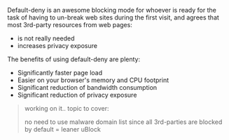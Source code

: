 Default-deny is an awesome blocking mode for whoever is ready for the task of having to un-break web sites during the first visit, and agrees that most 3rd-party resources from web pages:

- is not really needed
- increases privacy exposure

The benefits of using default-deny are plenty:

- Significantly faster page load
- Easier on your browser's memory and CPU footprint
- Significant reduction of bandwidth consumption
- Significant reduction of privacy exposure

> working on it.. topic to cover:
> 
> no need to use malware domain list since all 3rd-parties are blocked by default = leaner uBlock
